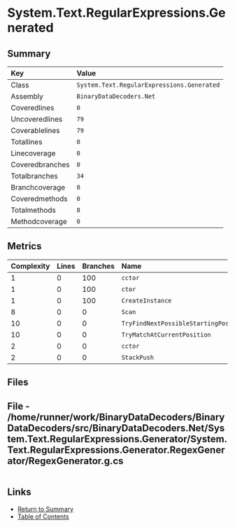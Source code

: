 ﻿# System.Text.RegularExpressions.Generated

## Summary

| Key             | Value                                      |
| :-------------- | :----------------------------------------- |
| Class           | `System.Text.RegularExpressions.Generated` |
| Assembly        | `BinaryDataDecoders.Net`                   |
| Coveredlines    | `0`                                        |
| Uncoveredlines  | `79`                                       |
| Coverablelines  | `79`                                       |
| Totallines      | `0`                                        |
| Linecoverage    | `0`                                        |
| Coveredbranches | `0`                                        |
| Totalbranches   | `34`                                       |
| Branchcoverage  | `0`                                        |
| Coveredmethods  | `0`                                        |
| Totalmethods    | `8`                                        |
| Methodcoverage  | `0`                                        |

## Metrics

| Complexity | Lines | Branches | Name                                  |
| :--------- | :---- | :------- | :------------------------------------ |
| 1          | 0     | 100      | `cctor`                               |
| 1          | 0     | 100      | `ctor`                                |
| 1          | 0     | 100      | `CreateInstance`                      |
| 8          | 0     | 0        | `Scan`                                |
| 10         | 0     | 0        | `TryFindNextPossibleStartingPosition` |
| 10         | 0     | 0        | `TryMatchAtCurrentPosition`           |
| 2          | 0     | 0        | `cctor`                               |
| 2          | 0     | 0        | `StackPush`                           |

## Files

## File - /home/runner/work/BinaryDataDecoders/BinaryDataDecoders/src/BinaryDataDecoders.Net/System.Text.RegularExpressions.Generator/System.Text.RegularExpressions.Generator.RegexGenerator/RegexGenerator.g.cs

```CSharp
```

## Links

* [Return to Summary](Summary.md)
* [Table of Contents](../TOC.md)

